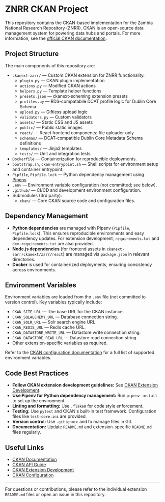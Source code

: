 # ZNRR CKAN Project

This repository contains the CKAN-based implementation for the Zambia National Research Repository (ZNRR). CKAN is an open-source data management system for powering data hubs and portals. For more information, see the [official CKAN documentation](https://docs.ckan.org/en/latest/).

## Project Structure

The main components of this repository are:

- `ckanext-zarr/` — Custom CKAN extension for ZNRR functionality.
  - `plugin.py` — CKAN plugin implementation
  - `actions.py` — Modified CKAN actions
  - `helpers.py` — Template helper functions
  - `presets.json` — ckanext-scheming extension presets
  - `profiles.py` — RDS-compatabile DCAT profile logic for Dublin Core Schema
  - `upload.py` — Giftless upload logic
  - `validators.py` — Custom validators
  - `assets/` — Static CSS and JS assets
  - `public/` — Public static images
  - `react/` — React frontend components: file uploader only
  - `schemas/` — DCAT-compatible Dublin Core Metadata Schema definitions
  - `templates/` — Jinja2 templates
  - `tests/` — Unit and integration tests
- `Dockerfile` — Containerization for reproducible deployments.
- `bootstrap.sh`, `ckan-entrypoint.sh` — Shell scripts for environment setup and container entrypoint.
- `Pipfile`, `Pipfile.lock` — Python dependency management using [Pipenv](https://pipenv.pypa.io/en/latest/).
- `.env` — Environment variable configuration (not committed; see below).
- `.github/` — CI/CD and development environment configuration.
- Submodules (3rd party):
  - `ckan/` — Core CKAN source code and configuration files.

## Dependency Management

- **Python dependencies** are managed with Pipenv (`Pipfile`, `Pipfile.lock`). This ensures reproducible environments and easy dependency updates. For extension development, `requirements.txt` and `dev-requirements.txt` are also provided.
- **Node.js dependencies** (for frontend assets in `ckanext-zarr/ckanext/zarr/react`) are managed via `package.json` in relevant directories.
- **Docker** is used for containerized deployments, ensuring consistency across environments.

## Environment Variables

Environment variables are loaded from the `.env` file (not committed to version control). Key variables typically include:

- `CKAN_SITE_URL` — The base URL for the CKAN instance.
- `CKAN_SQLALCHEMY_URL` — Database connection string.
- `CKAN_SOLR_URL` — Solr search engine URL.
- `CKAN_REDIS_URL` — Redis cache URL.
- `CKAN_DATASTORE_WRITE_URL` — Datastore write connection string.
- `CKAN_DATASTORE_READ_URL` — Datastore read connection string.
- Other extension-specific variables as required.

Refer to the [CKAN configuration documentation](https://docs.ckan.org/en/latest/maintaining/configuration.html) for a full list of supported environment variables.

## Code Best Practices

- **Follow CKAN extension development guidelines:** See [CKAN Extension Development](https://docs.ckan.org/en/latest/extensions/index.html).
- **Use Pipenv for Python dependency management:** Run `pipenv install` to set up the environment.
- **Linting and formatting:** Use `.flake8` for code style enforcement.
- **Testing:** Use `pytest` and CKAN's built-in test framework. Configuration files like `test-core.ini` are provided.
- **Version control:** Use `.gitignore` and to manage files in Git.
- **Documentation:** Update `README.md` and extension-specific `README.md` files regularly.

## Useful Links

- [CKAN Documentation](https://docs.ckan.org/en/latest/)
- [CKAN API Guide](https://docs.ckan.org/en/latest/api/index.html)
- [CKAN Extension Development](https://docs.ckan.org/en/latest/extensions/index.html)
- [CKAN Configuration](https://docs.ckan.org/en/latest/maintaining/configuration.html)

---

For questions or contributions, please refer to the individual extension `README.md` files or open an issue in this repository.
